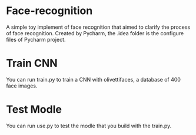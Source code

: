 # Face-recognition
A  simple toy implement of face recognition that aimed to clarify the process of face recognition. 
Created by Pycharm, the .idea folder is the configure files of Pycharm project.
# Train CNN
You can run <tag>train.py</tag> to train a CNN with olivettifaces, a database of 400 face images.
# Test Modle
You can run <tag> use.py </tag> to test the modle that you build with the <tag>train.py</tag>.
